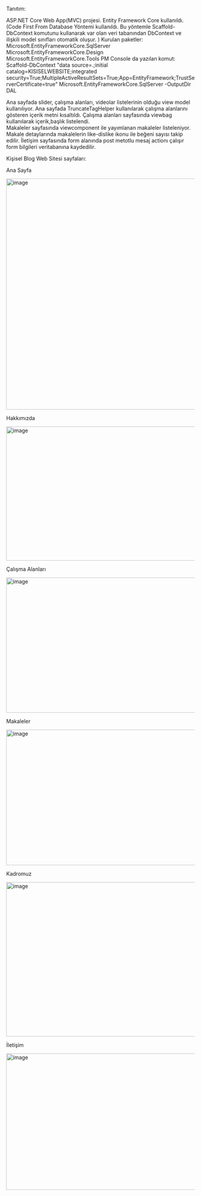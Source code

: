 Tanıtım:

ASP.NET Core Web App(MVC) projesi.
Entity Framework Core kullanıldı.
(Code First From Database Yöntemi kullanıldı. Bu yöntemle Scaffold-DbContext komutunu kullanarak var olan veri tabanından DbContext ve ilişkili model sınıfları otomatik oluşur. )
Kurulan paketler:
 Microsoft.EntityFrameworkCore.SqlServer
 Microsoft.EntityFrameworkCore.Design
 Microsoft.EntityFrameworkCore.Tools
PM Console da yazılan komut:
Scaffold-DbContext "data source=.;initial catalog=KISISELWEBSITE;integrated security=True;MultipleActiveResultSets=True;App=EntityFramework;TrustServerCertificate=true" Microsoft.EntityFrameworkCore.SqlServer -OutputDir DAL

Ana sayfada slider, çalışma alanları, videolar listelerinin olduğu view model kullanılıyor. Ana sayfada TruncateTagHelper kullanılarak çalışma alanlarını gösteren içerik metni kısaltıldı. 
Çalışma alanları sayfasında viewbag kullanılarak içerik,başlık listelendi.  
Makaleler sayfasında viewcomponent ile yayımlanan makaleler listeleniyor. Makale detaylarında makalelerin like-dislike ikonu ile beğeni sayısı takip edilir. 
İletişim sayfasında form alanında post metotlu mesaj actionı çalışır form bilgileri veritabanına kaydedilir.

Kişisel Blog Web Sitesi sayfaları:

Ana Sayfa
 
<img width="948" height="615" alt="image" src="https://github.com/user-attachments/assets/7c24795f-76ae-4e04-8c8f-bee657edb27a" />

Hakkımızda

<img width="672" height="357" alt="image" src="https://github.com/user-attachments/assets/04cbcd14-5aab-4387-b585-9bf7741bc6a9" />
 
Çalışma Alanları

 <img width="678" height="360" alt="image" src="https://github.com/user-attachments/assets/c6d420fc-2e53-4212-8d98-889478adee51" />

Makaleler

 <img width="679" height="361" alt="image" src="https://github.com/user-attachments/assets/43922eed-08f4-4549-89dd-b98c2e2c463f" />

Kadromuz

 <img width="681" height="411" alt="image" src="https://github.com/user-attachments/assets/0bc355be-44e5-43c9-ad67-47d444c9cc5d" />
 
İletişim

 <img width="684" height="363" alt="image" src="https://github.com/user-attachments/assets/78d82989-812a-4f82-b4ef-35723d7f8863" />





